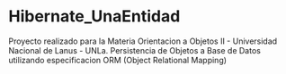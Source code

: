 # Hibernate_UnaEntidad
Proyecto realizado para la Materia Orientacion a Objetos II - Universidad Nacional de Lanus - UNLa.
Persistencia de Objetos a Base de Datos utilizando especificacion ORM (Object Relational Mapping)
